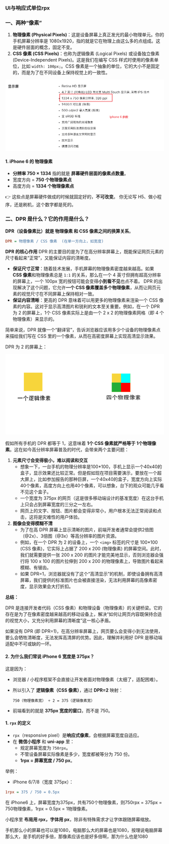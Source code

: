 ### UI与响应式单位rpx



### 一、两种“像素”

1. **物理像素 (Physical Pixels)**：这是设备屏幕上真正发光的最小物理单元。你的手机屏幕分辨率是 1080x1920，指的就是它在物理上由这么多的点组成。这是硬件层面的概念，固定不变。
2. **CSS 像素 (CSS Pixels)**：也称为逻辑像素 (Logical Pixels) 或设备独立像素 (Device-Independent Pixels)。这是我们在编写 CSS 样式时使用的像素单位，比如 `width: 100px;`。CSS 像素是一个抽象的单位，它的大小不是固定的，而是为了在不同设备上保持视觉上的一致性。



![image-20250910163622887](./../typora-pic/image-20250910163622887.png)

#### 1. iPhone 6 的 **物理像素**

- **分辨率 750 × 1334** 指的就是 **屏幕硬件层面的像素点数量**。
- 宽度方向 = **750 个物理像素点**
- 高度方向 = **1334 个物理像素点**

👉 这些点是屏幕硬件做成的时候就固定好的，**不可改变**。
 你无论写 H5、做小程序，还是刷机，这个数字都是死的。



### 二、DPR 是什么？它的作用是什么？

**DPR（设备像素比）就是 物理像素 和 CSS 像素之间的换算关系**。

```ini
DPR = 物理像素 / CSS 像素  (在单一方向上，如宽度)
```



**DPR 的核心作用**
DPR 的主要目的是为了在高分辨率屏幕上，既能保证网页元素的尺寸看起来“正常”，又能保证内容的清晰度。

- **保证尺寸正常**：随着技术发展，手机屏幕的物理像素密度越来越高。如果 **CSS 像素**和物理像素总是 `1:1` 的关系，那么在一个 4 英寸但拥有超高分辨率的屏幕上，一个 100px 宽的按钮可能会变得**小到看不见**也点不着。 DPR 的出现解决了这个问题，它允许**一个 CSS 像素覆盖多个物理像素**，从而让网页元素的视觉尺寸在不同屏幕上保持相对一致。
- **保证内容清晰**：更高的 DPR 意味着可以用更多的物理像素来渲染一个 CSS 像素的内容。这对于显示高清图片和锐利的文本至关重要。例如，在一个 DPR 为 2 的屏幕上，1个 CSS 像素实际上是由一个 2 x 2 的物理像素网格（即 4 个物理像素）来显示的。

简单来说，DPR 就像一个“翻译官”，告诉浏览器应该用多少个设备的物理像素点来描绘我们写在 CSS 里的一个像素，从而在高密度屏幕上实现高清显示效果。

DPR 为 2 的屏幕上：

![img](./../typora-pic/fa420aa8fc5cd3b825823f9772a90409.png)



假如所有手机的 DPR 都等于 1，这意味着 **1个 CSS 像素就严格等于 1个物理像素**。这在如今高分辨率屏幕普及的时代，会带来两个主要问题：

1. **元素尺寸会变得极小，难以阅读和交互**
   - 想象一下，一台手机的物理分辨率是100*100，手机上显示一个40x40的盒子，显示效果还比较正常。但是假如现在项目需要演示，要放在一个超大屏上，比如参加报告的那种巨屏，一个40x40的盒子，宽度方向上实际40个像素，高度方向上也用40个像素，可以想象，台下的观众可能几乎看不见这个盒子。
   - 一个宽度为 375px 的网页（这是很多移动端设计的基准宽度）在这台手机上只会占到屏幕宽度的三分之一左右。
   - 网页上的文字、按钮、图片都会变得非常小，用户根本无法正常阅读和点击，这将是灾难性的用户体验。
2. **图像会变得模糊不清**
   - 为了在高 DPR 屏幕上显示清晰的图片，前端开发者通常会提供2倍图（@2x）、3倍图（@3x）等高分辨率的图片资源。
   - 例如，在一个 DPR 为 2 的设备上，一个 `<img>` 标签的尺寸是 100*100 (CSS 像素)，它实际上占据了 200 x 200 (物理像素) 的屏幕空间。此时，我们就需要提供一张 200 x 200 的图片才能完美地显示，否则浏览器会强行将 100 x 100 的图片拉伸到 200 x 200 的物理像素上，导致图片看起来模糊、有锯齿。
   - 如果 DPR=1，浏览器就没有了这个“高清显示”的机制，即使设备拥有高清屏幕，我们提供的标准图片也会被直接渲染，无法利用屏幕的高像素密度，显示效果会大打折扣。

**总结：**

DPR 是连接开发者代码（CSS 像素）和物理设备（物理像素）的关键桥梁。它的存在是为了在像素密度越来越高的移动设备上，解决“如何让网页内容既保持合适的视觉大小，又充分利用屏幕的清晰度”这一核心矛盾。

如果没有 DPR (即 DPR=1)，在高分辨率屏幕上，网页要么会变得小到无法使用，要么会牺牲清晰度，无法发挥高清屏的优势。因此，理解并利用好 DPR 是移动端适配中不可或缺的一环。





#### 2. 为什么我们常说 iPhone 6 宽度是 375px？

这是因为：

- 浏览器 / 小程序框架不会直接让开发者面对物理像素（太细了，适配困难）。

- 所以引入了 **逻辑像素（CSS 像素）**，通过 **DPR=2** 映射：

  ```
  750（物理像素宽） ÷ 2 = 375（逻辑像素宽）
  ```

- 前端看到的就是 **375px 宽度的窗口**，而不是 750。



#### 1. `rpx` 的定义

- `rpx`（responsive pixel）是**响应式像素**，会根据屏幕宽度自适应。
- 在 **微信小程序** 和 **uni-app** 里：
  - 规定屏幕宽度为 `750rpx`。
  - 不管设备屏幕实际像素是多少，宽度都被等分为 750 份。
  - **1rpx = 屏幕宽度 / 750 px**。



举例：

- iPhone 6/7/8（宽度 375px）：

```ini
1rpx = 375 / 750 = 0.5px
```

在 iPhone6 上，屏幕宽度为375px，共有750个物理像素，则750rpx = 375px = 750物理像素，1rpx = 0.5px = 1物理像素。





小程序里 **布局用 rpx，字体用 px**，除非有特殊需求才让字体跟随屏幕缩放。



手机那么小的屏幕也可以是1080，电脑那么大的屏幕也是1080，按理说电脑屏幕那么大，是手机的好多倍，那像素应该也是好多倍啊，那为什么也是1080




